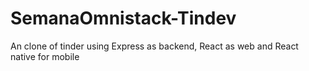 # SemanaOmnistack-Tindev
An clone of tinder using Express as backend, React as web and React native for mobile

